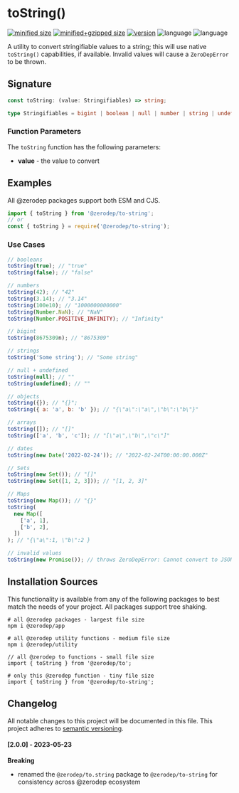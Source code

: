 # toString()

[![minified size](https://img.shields.io/bundlephobia/min/@zerodep/to-string?style=flat-square&color=blue)](https://bundlephobia.com/package/@zerodep/to-string)
[![minified+gzipped size](https://img.shields.io/bundlephobia/minzip/@zerodep/to-string?style=flat-square&color=blue)](https://bundlephobia.com/package/@zerodep/to-string)
[![version](https://img.shields.io/npm/v/@zerodep/to-string?style=flat-square&color=blue)](https://www.npmjs.com/package/@zerodep/to-string)
![language](https://img.shields.io/github/languages/top/cdepage/zerodep?style=flat-square)
![language](https://img.shields.io/badge/types-included-blue?style=flat-square)

A utility to convert stringifiable values to a string; this will use native `toString()` capabilities, if available. Invalid values will cause a `ZeroDepError` to be thrown.

## Signature

```typescript
const toString: (value: Stringifiables) => string;

type Stringifiables = bigint | boolean | null | number | string | undefined | Date | Map<string, Stringifiables> | Set<Stringifiables> | Stringifiables[] | { [key: string]: Stringifiables } | { toString: () => string; [key: string]: any };
```

### Function Parameters

The `toString` function has the following parameters:

- **value** - the value to convert

## Examples

All @zerodep packages support both ESM and CJS.

```javascript
import { toString } from '@zerodep/to-string';
// or
const { toString } = require('@zerodep/to-string');
```

### Use Cases

```javascript
// booleans
toString(true); // "true"
toString(false); // "false"

// numbers
toString(42); // "42"
toString(3.14); // "3.14"
toString(100e10); // "1000000000000"
toString(Number.NaN); // "NaN"
toString(Number.POSITIVE_INFINITY); // "Infinity"

// bigint
toString(8675309n); // "8675309"

// strings
toString('Some string'); // "Some string"

// null + undefined
toString(null); // ""
toString(undefined); // ""

// objects
toString({}); // "{}";
toString({ a: 'a', b: 'b' }); // "{\"a\":\"a\",\"b\":\"b\"}"

// arrays
toString([]); // "[]"
toString(['a', 'b', 'c']); // "[\"a\",\"b\",\"c\"]"

// dates
toString(new Date('2022-02-24')); // "2022-02-24T00:00:00.000Z"

// Sets
toString(new Set()); // "[]"
toString(new Set([1, 2, 3])); // "[1, 2, 3]"

// Maps
toString(new Map()); // "{}"
toString(
  new Map([
    ['a', 1],
    ['b', 2],
  ])
); // "{\"a\":1, \"b\":2 }

// invalid values
toString(new Promise()); // throws ZeroDepError: Cannot convert to JSON
```

## Installation Sources

This functionality is available from any of the following packages to best match the needs of your project. All packages support tree shaking.

```shell
# all @zerodep packages - largest file size
npm i @zerodep/app

# all @zerodep utility functions - medium file size
npm i @zerodep/utility

// all @zerodep to functions - small file size
import { toString } from '@zerodep/to';

# only this @zerodep function - tiny file size
import { toString } from '@zerodep/to-string';
```

## Changelog

All notable changes to this project will be documented in this file. This project adheres to [semantic versioning](https://semver.org/spec/v2.0.0.html).

#### [2.0.0] - 2023-05-23

**Breaking**

- renamed the `@zerodep/to.string` package to `@zerodep/to-string` for consistency across @zerodep ecosystem
